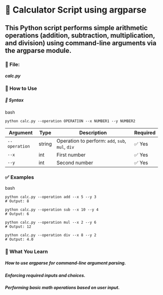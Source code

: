 # 🧮 Calculator Script using argparse
## This Python script performs simple arithmetic operations (addition, subtraction, multiplication, and division) using command-line arguments via the argparse module.

### 📂 File:
##### calc.py

### 🚀 How to Use
##### 📌 Syntax
bash
```
python calc.py --operation OPERATION --x NUMBER1 --y NUMBER2
```

| Argument      | Type   | Description                                      | Required |
|---------------|--------|--------------------------------------------------|----------|
| `--operation` | string | Operation to perform: `add`, `sub`, `mul`, `div` | ✅ Yes   |
| `--x`         | int    | First number                                     | ✅ Yes   |
| `--y`         | int    | Second number                                    | ✅ Yes   |


### ✅ Examples
bash
```
python calc.py --operation add --x 5 --y 3
# Output: 8

python calc.py --operation sub --x 10 --y 4
# Output: 6

python calc.py --operation mul --x 2 --y 6
# Output: 12

python calc.py --operation div --x 8 --y 2
# Output: 4.0
```

### 🧠 What You Learn
##### How to use argparse for command-line argument parsing.

##### Enforcing required inputs and choices.

##### Performing basic math operations based on user input.
